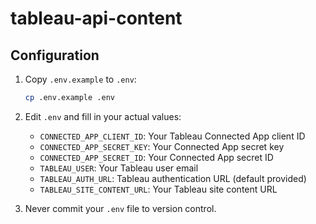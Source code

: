 # tableau-api-content

## Configuration

1. Copy `.env.example` to `.env`:
   ```bash
   cp .env.example .env
   ```

2. Edit `.env` and fill in your actual values:
   - `CONNECTED_APP_CLIENT_ID`: Your Tableau Connected App client ID
   - `CONNECTED_APP_SECRET_KEY`: Your Connected App secret key
   - `CONNECTED_APP_SECRET_ID`: Your Connected App secret ID
   - `TABLEAU_USER`: Your Tableau user email
   - `TABLEAU_AUTH_URL`: Tableau authentication URL (default provided)
   - `TABLEAU_SITE_CONTENT_URL`: Your Tableau site content URL

3. Never commit your `.env` file to version control.